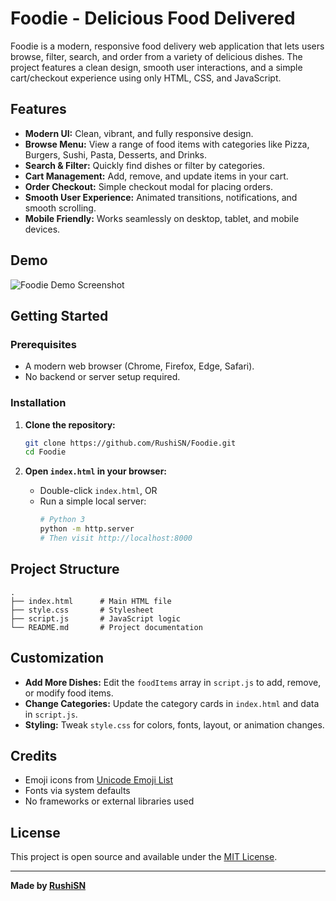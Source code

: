 # Foodie - Delicious Food Delivered

Foodie is a modern, responsive food delivery web application that lets users browse, filter, search, and order from a variety of delicious dishes. The project features a clean design, smooth user interactions, and a simple cart/checkout experience using only HTML, CSS, and JavaScript.

## Features

- **Modern UI:** Clean, vibrant, and fully responsive design.
- **Browse Menu:** View a range of food items with categories like Pizza, Burgers, Sushi, Pasta, Desserts, and Drinks.
- **Search & Filter:** Quickly find dishes or filter by categories.
- **Cart Management:** Add, remove, and update items in your cart.
- **Order Checkout:** Simple checkout modal for placing orders.
- **Smooth User Experience:** Animated transitions, notifications, and smooth scrolling.
- **Mobile Friendly:** Works seamlessly on desktop, tablet, and mobile devices.

## Demo

![Foodie Demo Screenshot](demo-screenshot.png)

## Getting Started

### Prerequisites

- A modern web browser (Chrome, Firefox, Edge, Safari).
- No backend or server setup required.

### Installation

1. **Clone the repository:**
   ```bash
   git clone https://github.com/RushiSN/Foodie.git
   cd Foodie
   ```

2. **Open `index.html` in your browser:**
   - Double-click `index.html`, OR
   - Run a simple local server:
     ```bash
     # Python 3
     python -m http.server
     # Then visit http://localhost:8000
     ```

## Project Structure

```
.
├── index.html      # Main HTML file
├── style.css       # Stylesheet
├── script.js       # JavaScript logic
└── README.md       # Project documentation
```

## Customization

- **Add More Dishes:** Edit the `foodItems` array in `script.js` to add, remove, or modify food items.
- **Change Categories:** Update the category cards in `index.html` and data in `script.js`.
- **Styling:** Tweak `style.css` for colors, fonts, layout, or animation changes.

## Credits

- Emoji icons from [Unicode Emoji List](https://unicode.org/emoji/charts/full-emoji-list.html)
- Fonts via system defaults
- No frameworks or external libraries used

## License

This project is open source and available under the [MIT License](LICENSE).

---

**Made by [RushiSN](https://github.com/RushiSN)**
